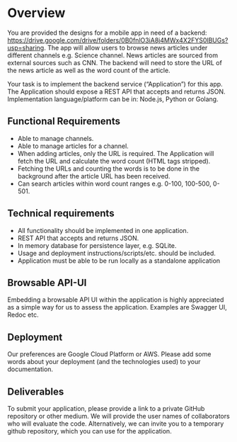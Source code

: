 # Overview

You are provided the designs for a mobile app in need of a backend: https://drive.google.com/drive/folders/0B0fnlO3iA8j4MWx4X2FYS0lBUGs?usp=sharing. 
The app will allow users to browse news articles under different channels e.g. Science channel. News articles are sourced from external sources such as CNN. 
The backend will need to store the URL of the news article as well as the word count of the article.

Your task is to implement the backend service (“Application”) for this app. 
The Application should expose a REST API that accepts and returns JSON. 
Implementation language/platform can be in: Node.js, Python or Golang.

## Functional Requirements

- Able to manage channels.
- Able to manage articles for a channel.
- When adding articles, only the URL is required. The Application will fetch the URL and calculate the word count (HTML tags stripped).
- Fetching the URLs and counting the words is to be done in the background after the article URL has been received.
- Can search articles within word count ranges e.g. 0-100, 100-500, 0-501.


## Technical requirements

- All functionality should be implemented in one application.
- REST API that accepts and returns JSON.
- In memory database for persistence layer, e.g. SQLite.
- Usage and deployment instructions/scripts/etc. should be included.
- Application must be able to be run locally as a standalone application


## Browsable API-UI

Embedding a browsable API UI within the application is highly appreciated as a simple way for us to assess the application. Examples are Swagger UI, Redoc etc.

## Deployment

Our preferences are Google Cloud Platform or AWS. Please add some words about your deployment (and the technologies used) to your documentation.

## Deliverables

To submit your application, please provide a link to a private GitHub repository or other medium. We will provide the user names of collaborators who will evaluate the code. Alternatively, we can invite you to a temporary github repository, which you can use for the application.
